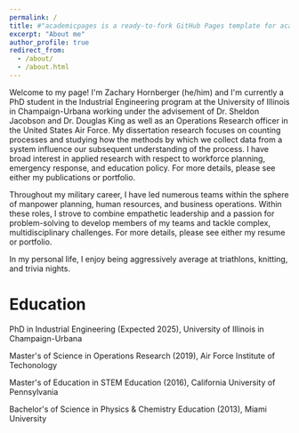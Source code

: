 ```yaml
---
permalink: /
title: #"academicpages is a ready-to-fork GitHub Pages template for academic personal websites"
excerpt: "About me"
author_profile: true
redirect_from: 
  - /about/
  - /about.html
---
```


Welcome to my page!  I'm Zachary Hornberger (he/him) and I'm currently a PhD student in the Industrial Engineering program at the University of Illinois in Champaign-Urbana working under the advisement of Dr. Sheldon Jacobson and Dr. Douglas King as well as an Operations Research officer in the United States Air Force.  My dissertation research focuses on counting processes and studying how the methods by which we collect data from a system influence our subsequent understanding of the process.  I have broad interest in applied research with respect to workforce planning, emergency response, and education policy.  For more details, please see either my publications or portfolio.

Throughout my military career, I have led numerous teams within the sphere of manpower planning, human resources, and business operations.  Within these roles, I strove to combine empathetic leadership and a passion for problem-solving to develop members of my teams and tackle complex, multidisciplinary challenges.  For more details, please see either my resume or portfolio.

In my personal life, I enjoy being aggressively average at triathlons, knitting, and trivia nights.  

Education
======
PhD in Industrial Engineering (Expected 2025), University of Illinois in Champaign-Urbana

Master's of Science in Operations Research (2019), Air Force Institute of Techonology

Master's of Education in STEM Education (2016), California University of Pennsylvania

Bachelor's of Science in Physics & Chemistry Education (2013), Miami University
